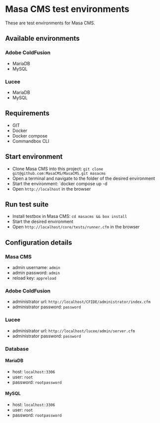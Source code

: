 
# Masa CMS test environments

These are test environments for Masa CMS.

## Available environments

### Adobe ColdFusion

* MariaDB
* MySQL

### Lucee

* MariaDB
* MySQL

## Requirements

* GIT
* Docker
* Docker compose
* Commandbox CLI

## Start environment

* Clone Masa CMS into this project: `git clone git@github.com:MasaCMS/MasaCMS.git masacms`
* Open a terminal and navigate to the folder of the desired environment
* Start the environment: `docker compose up -d
* Open `http://localhost` in the browser

## Run test suite

* Install testbox in Masa CMS: `cd masacms && box install`
* Start the desired environment
* Open `http://localhost/core/tests/runner.cfm` in the browser

## Configuration details

### Masa CMS

* admin username: `admin`
* admin password: `admin`
* reload key: `appreload`

### Adobe ColdFusion

* administrator url: `http://localhost/CFIDE/administrator/index.cfm`
* administrator password: `password`

### Lucee

* administrator url: `http://localhost/lucee/admin/server.cfm`
* administrator password: `password`

### Database

#### MariaDB

* host: `localhost:3306`
* user: `root`
* password: `rootpassword`

#### MySQL

* host: `localhost:3306`
* user: `root`
* password: `rootpassword`
